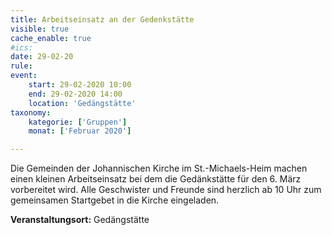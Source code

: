 ```yaml
---
title: Arbeitseinsatz an der Gedenkstätte
visible: true
cache_enable: true
#ics: 
date: 29-02-20
rule: 
event:
	start: 29-02-2020 10:00
	end: 29-02-2020 14:00
	location: 'Gedängstätte'
taxonomy:
	kategorie: ['Gruppen']
	monat: ['Februar 2020']

---
```

Die Gemeinden der Johannischen Kirche im St.-Michaels-Heim machen einen kleinen Arbeitseinsatz bei dem die Gedänkstätte für den 6. März vorbereitet wird. Alle Geschwister und Freunde sind herzlich ab 10 Uhr zum gemeinsamen Startgebet in die Kirche eingeladen.



**Veranstaltungsort:** Gedängstätte

